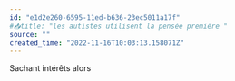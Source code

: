 ```yaml
---
id: "e1d2e260-6595-11ed-b636-23ec5011a17f"
#📥title: "les autistes utilisent la pensée première "
source: ""
created_time: "2022-11-16T10:03:13.158071Z"
---
```

Sachant intérêts alors 